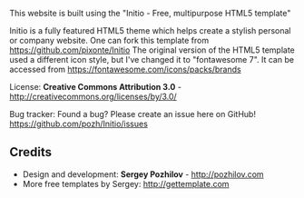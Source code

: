 This website is built using the "Initio - Free, multipurpose HTML5 template"

Initio is a fully featured HTML5 theme which helps create a stylish personal or company website. One can fork this template from https://github.com/pixonte/Initio
The original version of the HTML5 template used a different icon style, but I've changed it to "fontawesome 7". It can be accessed from https://fontawesome.com/icons/packs/brands


License:
**Creative Commons Attribution 3.0** - http://creativecommons.org/licenses/by/3.0/


Bug tracker:
Found a bug? Please create an issue here on GitHub! https://github.com/pozh/Initio/issues




Credits
-------
* Design and development: **Sergey Pozhilov** - http://pozhilov.com
* More free templates by Sergey: http://gettemplate.com

